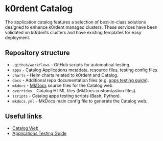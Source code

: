 # k0rdent Catalog
The application catalog features a selection of best-in-class solutions designed to enhance k0rdent managed clusters. These services have been validated on k0rdents clusters and have existing templates for easy deployment.

## Repository structure
- `.github/workflows` - GitHub scripts for automatical testing.
- `apps` - Catalog Applications metadata, resource files, testing config files.
- `charts` - Helm charts related to k0rdent and Catalog.
- `docs` - Additional repo documentation files (e.g. [apps testing guide](docs/testing.md)).
- `mkdocs` - [MkDocs](https://www.mkdocs.org/) source files for the Catalog web.
- `overrides` - Catalog HTML files (MkDocs customization files).
- `scripts` - Catalog apps testing scripts (Bash, Python).
- `mkdocs.yml` - MkDocs main config file to generate the Catalog web.

## Useful links
- [Catalog Web](https://catalog.k0rdent.io/)
- [Applications Testing Guide](docs/testing.md)
